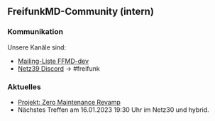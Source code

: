 ## FreifunkMD-Community (intern)

### Kommunikation

Unsere Kanäle sind:
* [Mailing-Liste FFMD-dev](https://lists.netz39.de/listinfo/netz39-ffmd-dev)
* [Netz39 Discord](https://discord.com/invite/8FcDvAf) → #freifunk

### Aktuelles

* [Projekt: Zero Maintenance Revamp](https://github.com/orgs/FreifunkMD/projects/2)
* Nächstes Treffen am 16.01.2023 19:30 Uhr im Netz30 und hybrid.
